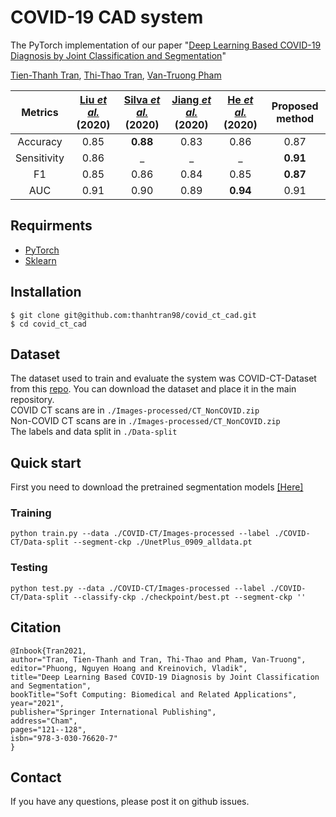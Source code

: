 # COVID-19 CAD system
The PyTorch implementation of our paper "[Deep Learning Based COVID-19 Diagnosis by Joint Classification and Segmentation](https://link.springer.com/chapter/10.1007/978-3-030-76620-7_10)"

[Tien-Thanh Tran](https://www.linkedin.com/in/thanhtran-bk/), [Thi-Thao Tran](https://www.sites.google.com/site/thaott3i/), [Van-Truong Pham](https://www.sites.google.com/site/truongpvsite)

|   Metrics   | [Liu *et al.*](https://f.hubspotusercontent00.net/hubfs/5059707/KDD%202020%20Papers%20Posters/A%20Fast%20Online%20COVID-19%20Diagnostic%20System%20with%20Chest%20CT%20Scans.pdf) (2020) | [Silva *et al.*](https://www.researchsquare.com/article/rs-41062/v1) (2020) | [Jiang *et al.*](http://noiselab.ucsd.edu/ECE228/projects/Report/10Report.pdf) (2020) | [He *et al.*](https://www.medrxiv.org/content/10.1101/2020.04.13.20063941v1) (2020) | Proposed method |
|:-----------:|:-----------:|:-----------:|:-----------:|:-----------:|:---------------:|
| Accuracy    |     0.85    |   **0.88**  |     0.83    |     0.86    |       0.87      |
| Sensitivity |     0.86    |      _      |      _      |      _      |     **0.91**    |
| F1          |     0.85    |     0.86    |     0.84    |     0.85    |     **0.87**    |
| AUC         |     0.91    |     0.90    |     0.89    |   **0.94**  |       0.91      |
## Requirments
- [PyTorch](https://pytorch.org/)
- [Sklearn](https://scikit-learn.org/stable/)
## Installation
```shell
$ git clone git@github.com:thanhtran98/covid_ct_cad.git
$ cd covid_ct_cad
```
## Dataset
The dataset used to train and evaluate the system was COVID-CT-Dataset from this [repo](https://github.com/UCSD-AI4H/COVID-CT). You can download the dataset and place it in the main repository.  
COVID CT scans are in `./Images-processed/CT_NonCOVID.zip`  
Non-COVID CT scans are in `./Images-processed/CT_NonCOVID.zip`  
The labels and data split in `./Data-split`
## Quick start
First you need to download the pretrained segmentation models [[Here]](https://drive.google.com/file/d/1-1IkDer1q9k7U05LJoR96mQUuX1KSuJ9)
### Training
```shell
python train.py --data ./COVID-CT/Images-processed --label ./COVID-CT/Data-split --segment-ckp ./UnetPlus_0909_alldata.pt
```
### Testing
```shell
python test.py --data ./COVID-CT/Images-processed --label ./COVID-CT/Data-split --classify-ckp ./checkpoint/best.pt --segment-ckp ''
```
## Citation
```
@Inbook{Tran2021,
author="Tran, Tien-Thanh and Tran, Thi-Thao and Pham, Van-Truong",
editor="Phuong, Nguyen Hoang and Kreinovich, Vladik",
title="Deep Learning Based COVID-19 Diagnosis by Joint Classification and Segmentation",
bookTitle="Soft Computing: Biomedical and Related Applications",
year="2021",
publisher="Springer International Publishing",
address="Cham",
pages="121--128",
isbn="978-3-030-76620-7"
}
```
## Contact
If you have any questions, please post it on github issues.